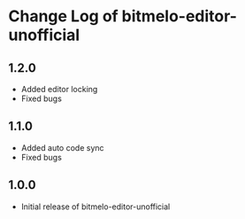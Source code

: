 # Change Log of bitmelo-editor-unofficial

## 1.2.0

- Added editor locking
- Fixed bugs

## 1.1.0

- Added auto code sync
- Fixed bugs

## 1.0.0

- Initial release of bitmelo-editor-unofficial